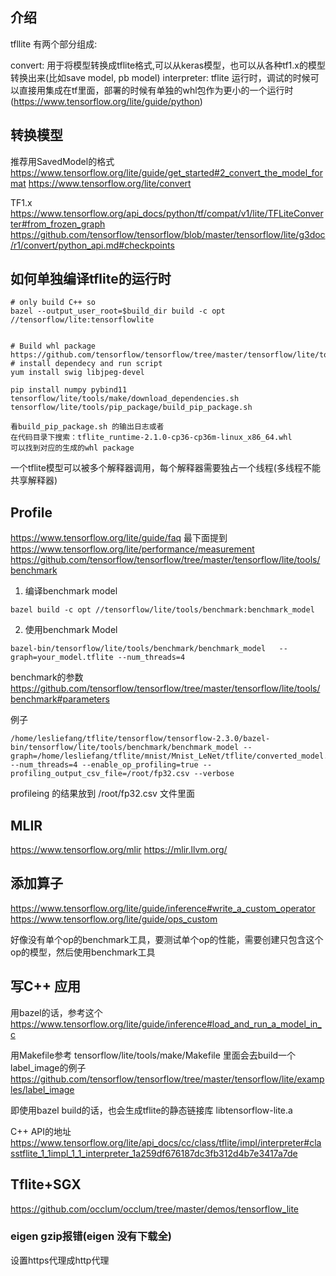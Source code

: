 ## 介绍
tfllite 有两个部分组成:

convert: 用于将模型转换成tflite格式,可以从keras模型，也可以从各种tf1.x的模型转换出来(比如save model, pb model)
interpreter: tflite 运行时，调试的时候可以直接用集成在tf里面，部署的时候有单独的whl包作为更小的一个运行时(https://www.tensorflow.org/lite/guide/python)

## 转换模型
推荐用SavedModel的格式
https://www.tensorflow.org/lite/guide/get_started#2_convert_the_model_format
https://www.tensorflow.org/lite/convert

TF1.x
https://www.tensorflow.org/api_docs/python/tf/compat/v1/lite/TFLiteConverter#from_frozen_graph
https://github.com/tensorflow/tensorflow/blob/master/tensorflow/lite/g3doc/r1/convert/python_api.md#checkpoints


## 如何单独编译tflite的运行时
```
# only build C++ so
bazel --output_user_root=$build_dir build -c opt //tensorflow/lite:tensorflowlite


# Build whl package
https://github.com/tensorflow/tensorflow/tree/master/tensorflow/lite/tools/pip_package
# install dependecy and run script
yum install swig libjpeg-devel

pip install numpy pybind11
tensorflow/lite/tools/make/download_dependencies.sh
tensorflow/lite/tools/pip_package/build_pip_package.sh

看build_pip_package.sh 的输出日志或者
在代码目录下搜索：tflite_runtime-2.1.0-cp36-cp36m-linux_x86_64.whl
可以找到对应的生成的whl package
```
一个tflite模型可以被多个解释器调用，每个解释器需要独占一个线程(多线程不能共享解释器)


## Profile
https://www.tensorflow.org/lite/guide/faq 最下面提到
https://www.tensorflow.org/lite/performance/measurement
https://github.com/tensorflow/tensorflow/tree/master/tensorflow/lite/tools/benchmark

1. 编译benchmark model
```
bazel build -c opt //tensorflow/lite/tools/benchmark:benchmark_model
```
2. 使用benchmark Model
```
bazel-bin/tensorflow/lite/tools/benchmark/benchmark_model   --graph=your_model.tflite --num_threads=4
```
benchmark的参数
https://github.com/tensorflow/tensorflow/tree/master/tensorflow/lite/tools/benchmark#parameters

例子
```
/home/lesliefang/tflite/tensorflow/tensorflow-2.3.0/bazel-bin/tensorflow/lite/tools/benchmark/benchmark_model --graph=/home/lesliefang/tflite/mnist/Mnist_LeNet/tflite/converted_model.tflite --num_threads=4 --enable_op_profiling=true --profiling_output_csv_file=/root/fp32.csv --verbose
```
profileing 的结果放到 /root/fp32.csv 文件里面

## MLIR
https://www.tensorflow.org/mlir
https://mlir.llvm.org/

## 添加算子
https://www.tensorflow.org/lite/guide/inference#write_a_custom_operator
https://www.tensorflow.org/lite/guide/ops_custom

好像没有单个op的benchmark工具，要测试单个op的性能，需要创建只包含这个op的模型，然后使用benchmark工具

## 写C++ 应用
用bazel的话，参考这个
https://www.tensorflow.org/lite/guide/inference#load_and_run_a_model_in_c

用Makefile参考 tensorflow/lite/tools/make/Makefile
里面会去build一个label_image的例子
https://github.com/tensorflow/tensorflow/tree/master/tensorflow/lite/examples/label_image

即使用bazel build的话，也会生成tflite的静态链接库
libtensorflow-lite.a

C++ API的地址
https://www.tensorflow.org/lite/api_docs/cc/class/tflite/impl/interpreter#classtflite_1_1impl_1_1_interpreter_1a259df676187dc3fb312d4b7e3417a7de

## Tflite+SGX
https://github.com/occlum/occlum/tree/master/demos/tensorflow_lite
### eigen gzip报错(eigen 没有下载全)
设置https代理成http代理
